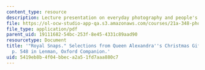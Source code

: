 ```yaml
---
content_type: resource
description: Lecture presentation on everyday photography and people's lives.
file: https://ol-ocw-studio-app-qa.s3.amazonaws.com/courses/21a-348-photography-and-truth-spring-2008/5419eb8b4f04bbeca2a51fd7aaa880c7_MIT21A_348S08_snapshotsR.pdf
file_type: application/pdf
parent_uid: 19111682-54bc-253f-8e45-4331c89aad90
resourcetype: Document
title: '"Royal Snaps." Selections from Queen Alexandra''s Christmas Gift Book and
  p. 548 in Lenman, Oxford Companion.'
uid: 5419eb8b-4f04-bbec-a2a5-1fd7aaa880c7
---
```


